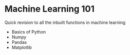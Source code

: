 # Machine Learning 101

Quick revision to all the inbuilt functions in machine learning

- Basics of Python
- Numpy
- Pandas
- Matplotlib
